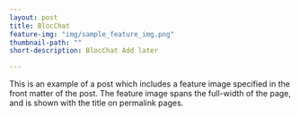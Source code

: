 ```yaml
---
layout: post
title: BlocChat
feature-img: "img/sample_feature_img.png"
thumbnail-path: ""
short-description: BlocChat Add later

---
```

This is an example of a post which includes a feature image specified in the front matter of the post. The feature image spans the full-width of the page, and is shown with the title on permalink pages.
